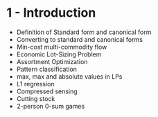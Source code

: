 # 1 - Introduction

* Definition of Standard form and canonical form
* Converting to standard and canonical forms
* Min-cost multi-commodity flow
* Economic Lot-Sizing Problem
* Assortment Optimization
* Pattern classification
* max, max and absolute values in LPs
* L1 regression
* Compressed sensing
* Cutting stock
* 2-person 0-sum games
